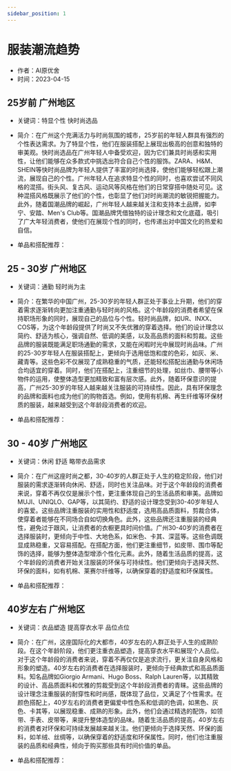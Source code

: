 ```yaml
---
sidebar_position: 1
---
```


# 服装潮流趋势
* 作者：AI原优舍
* 时间：2023-04-15

## 25岁前 广州地区
* 关键词：特显个性 快时尚选品

* 简介：在广州这个充满活力与时尚氛围的城市，25岁前的年轻人群具有强烈的个性表达需求。为了特显个性，他们在服装搭配上展现出极高的创意和独特的审美观。快时尚选品在广州年轻人中备受欢迎，因为它们兼具时尚感和实用性，让他们能够在众多款式中挑选出符合自己个性的服饰。ZARA、H&M、SHEIN等快时尚品牌为年轻人提供了丰富的时尚选择，使他们能够轻松跟上潮流，展现自己的个性。广州年轻人在追求特显个性的同时，也喜欢尝试不同风格的混搭。街头风、复古风、运动风等风格在他们的日常穿搭中随处可见。这种混搭风格既展示了他们的个性，也彰显了他们对时尚潮流的敏锐把握能力。此外，随着国潮品牌的崛起，广州年轻人越来越关注和支持本土品牌，如李宁、安踏、Men's Club等。国潮品牌凭借独特的设计理念和文化底蕴，吸引了广大年轻消费者，使他们在展现个性的同时，也传递出对中国文化的热爱和自信。

* 单品和搭配推荐： 

## 25 - 30岁 广州地区
* 关键词：通勤 轻时尚为主

* 简介：在繁华的中国广州，25-30岁的年轻人群正处于事业上升期，他们的穿着需求逐渐转向更加注重通勤与轻时尚的风格。这个年龄段的消费者希望在保持职场形象的同时，展现自己的品位与个性。轻时尚品牌，如UR、INXX、COS等，为这个年龄段提供了时尚又不失优雅的穿着选择。他们的设计理念以简约、舒适为核心，强调自然、低调的美感，以及高品质的面料和剪裁。这些品牌的服装既能满足职场通勤的需求，又能在闲暇时光中展现时尚品味。广州的25-30岁年轻人在服装搭配上，更倾向于选用低饱和度的色彩，如灰、米、藏青等。这些色彩不仅展现了成熟稳重的气质，还能轻松搭配出通勤与休闲场合均适宜的穿着。同时，他们在搭配上，注重细节的处理，如丝巾、腰带等小物件的运用，使整体造型更加精致和富有层次感。此外，随着环保意识的提高，广州25-30岁的年轻人越来越关注服装的可持续性。因此，具有环保理念的品牌和面料也成为他们的购物首选。例如，使用有机棉、再生纤维等环保材质的服装，越来越受到这个年龄段消费者的欢迎。

* 单品和搭配推荐：

## 30 - 40岁 广州地区
* 关键词：休闲 舒适 略带衣品需求

* 简介：在广州这座时尚之都，30-40岁的人群正处于人生的稳定阶段，他们对服装的需求逐渐转向休闲、舒适，同时也关注品味。对于这个年龄段的消费者来说，穿着不再仅仅是展示个性，更注重体现自己的生活品质和审美。品牌如MUJI、UNIQLO、GAP等，以其简约、舒适的设计理念受到30-40岁年轻人的喜爱。这些品牌注重服装的实用性和舒适度，选用高品质面料，剪裁合体，使穿着者能够在不同场合自如切换角色。此外，这些品牌还注重服装的经典性，避免过于跟风，让消费者的衣橱更具时间价值。广州30-40岁的消费者在选择服装时，更倾向于中性、大地色系，如米色、卡其、深蓝等。这些色调既显成熟稳重，又容易搭配。在搭配方面，他们更注重细节，如皮带、围巾等配饰的选择，能够为整体造型增添个性化元素。此外，随着生活品质的提高，这个年龄段的消费者开始关注服装的环保与可持续性。他们更倾向于选择天然、环保的面料，如有机棉、莱赛尔纤维等，以确保穿着的舒适度和环保属性。

* 单品和搭配推荐：

## 40岁左右 广州地区
* 关键词：衣品塑造 提高穿衣水平 品位点位

* 简介：在广州，这座国际化的大都市，40岁左右的人群正处于人生的成熟阶段。在这个年龄阶段，他们更注重衣品塑造，提高穿衣水平和展现个人品位。对于这个年龄段的消费者来说，穿着不再仅仅是追求流行，更关注自身风格和形象的塑造。40岁左右的消费者在选择服装时，更倾向于经典款式和高品质面料。知名品牌如Giorgio Armani、Hugo Boss、Ralph Lauren等，以其精致的设计、高品质面料和优雅的剪裁受到这个年龄段消费者的青睐。这些品牌的设计理念注重服装的耐穿性和时尚感，既体现了品位，又满足了个性需求。在颜色搭配上，40岁左右的消费者更偏爱中性色系和低调的色调，如黑色、灰色、卡其等，以展现稳重、成熟的形象。此外，他们会通过精选的配饰，如领带、手表、皮带等，来提升整体造型的品味。随着生活品质的提高，40岁左右的消费者对环保和可持续发展越来越关注。他们更倾向于选择天然、环保的面料，如羊绒、丝绸等，以确保穿着的舒适度和环保属性。同时，他们也注重服装的品质和经典性，倾向于购买那些具有时间价值的单品。

* 单品和搭配推荐：
